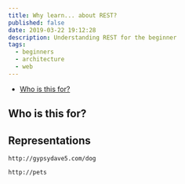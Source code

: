 ```yaml
---
title: Why learn... about REST?
published: false
date: 2019-03-22 19:12:28
description: Understanding REST for the beginner
tags:
  - beginners
  - architecture
  - web
---
```


- [Who is this for?](#who-is-this-for)

## Who is this for?

## Representations

```
http://gypsydave5.com/dog
```

```
http://pets
```
